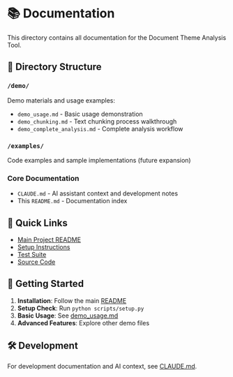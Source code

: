 # 📚 Documentation

This directory contains all documentation for the Document Theme Analysis Tool.

## 📁 Directory Structure

### `/demo/`
Demo materials and usage examples:
- `demo_usage.md` - Basic usage demonstration
- `demo_chunking.md` - Text chunking process walkthrough
- `demo_complete_analysis.md` - Complete analysis workflow

### `/examples/`
Code examples and sample implementations (future expansion)

### Core Documentation

- `CLAUDE.md` - AI assistant context and development notes
- This `README.md` - Documentation index

## 🔗 Quick Links

- [Main Project README](../README.md)
- [Setup Instructions](../scripts/setup.py)
- [Test Suite](../tests/)
- [Source Code](../src/)

## 📖 Getting Started

1. **Installation**: Follow the main [README](../README.md)
2. **Setup Check**: Run `python scripts/setup.py`
3. **Basic Usage**: See [demo_usage.md](demo/demo_usage.md)
4. **Advanced Features**: Explore other demo files

## 🛠️ Development

For development documentation and AI context, see [CLAUDE.md](CLAUDE.md).